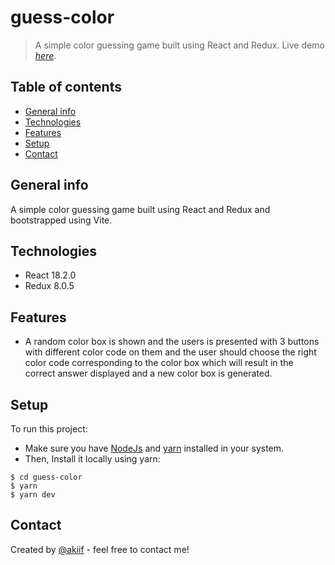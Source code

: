 # guess-color

> A simple color guessing game built using React and Redux.
> Live demo  [_here_](https://akiif.github.io/guess-color).

## Table of contents

-   [General info](#general-info)
-   [Technologies](#technologies)
-   [Features](#features)
-   [Setup](#setup)
-   [Contact](#contact)

## General info

A simple color guessing game built using React and Redux and bootstrapped using Vite.

## Technologies

-   React 18.2.0
-   Redux 8.0.5

## Features
-   A random color box is shown and the users is presented with 3 buttons with different color code on them and the user should choose the right color code corresponding to the color box which will result in the correct answer displayed and a new color box is generated.

## Setup

To run this project:

-   Make sure you have [NodeJs](https://nodejs.org/en/) and [yarn](https://yarnpkg.com/) installed in your system.
-   Then, Install it locally using yarn:

```
$ cd guess-color
$ yarn 
$ yarn dev
```

## Contact

Created by [@akiif](https://akiif.dev/) - feel free to contact me!